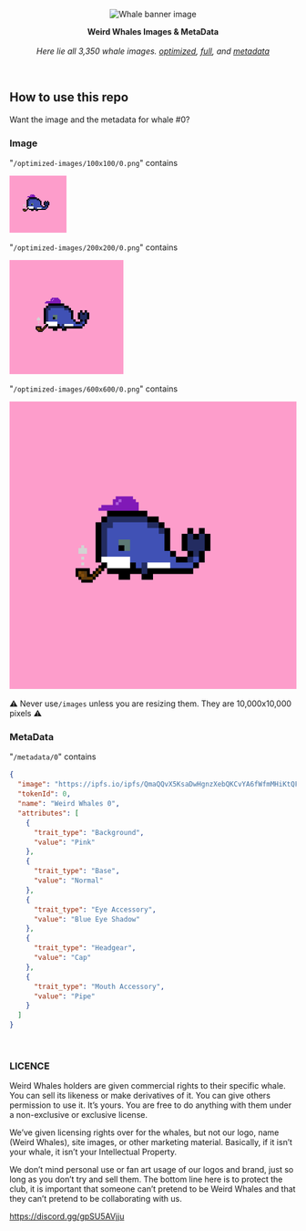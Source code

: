 <p align="center">
  <a><img src="https://lh3.googleusercontent.com/Y_V9UCc9DK8IUUE_nxHxWVsfukUhVkXgwJDw0D87chRLttypJu6fNmA8PCYvdXRXB7R9cL-WZjG3GtXh2ut8oCPo3qxEespfs4hGQhY=s800" title="Whale banner image"/></a>
</p>
<p align="center">
  <b>
    Weird Whales Images & MetaData
  </b>

  <br>
  <br><i>Here lie all 3,350 whale images. <a href="/optimized-images">optimized</a>, <a href="/images">full</a>, and <a href="/metadata">metadata</a></i>
</p>

<br/>

## How to use this repo

Want the image and the metadata for whale #0?

### Image

"`/optimized-images/100x100/0.png`" contains

![](/optimized-images/100x100/0.png)

"`/optimized-images/200x200/0.png`" contains

![](/optimized-images/200x200/0.png)

"`/optimized-images/600x600/0.png`" contains

![](/optimized-images/600x600/0.png)

⚠️ Never use`/images` unless you are resizing them. They are 10,000x10,000 pixels ⚠️

### MetaData

"`/metadata/0`" contains

```json
{
  "image": "https://ipfs.io/ipfs/QmaQQvX5KsaDwHgnzXebQKCvYA6fWfmMHiKtQF8nPC1Npm/0.png",
  "tokenId": 0,
  "name": "Weird Whales 0",
  "attributes": [
    {
      "trait_type": "Background",
      "value": "Pink"
    },
    {
      "trait_type": "Base",
      "value": "Normal"
    },
    {
      "trait_type": "Eye Accessory",
      "value": "Blue Eye Shadow"
    },
    {
      "trait_type": "Headgear",
      "value": "Cap"
    },
    {
      "trait_type": "Mouth Accessory",
      "value": "Pipe"
    }
  ]
}
```

<br/>

### LICENCE

Weird Whales holders are given commercial rights to their specific whale. You can sell its likeness or make derivatives of it. You can give others permission to use it. It’s yours. You are free to do anything with them under a non-exclusive or exclusive license.

We’ve given licensing rights over for the whales, but not our logo, name (Weird Whales), site images, or other marketing material. Basically, if it isn’t your whale, it isn’t your Intellectual Property.

We don’t mind personal use or fan art usage of our logos and brand, just so long as you don’t try and sell them. The bottom line here is to protect the club, it is important that someone can’t pretend to be Weird Whales and that they can’t pretend to be collaborating with us.

https://discord.gg/gpSU5AVjju
